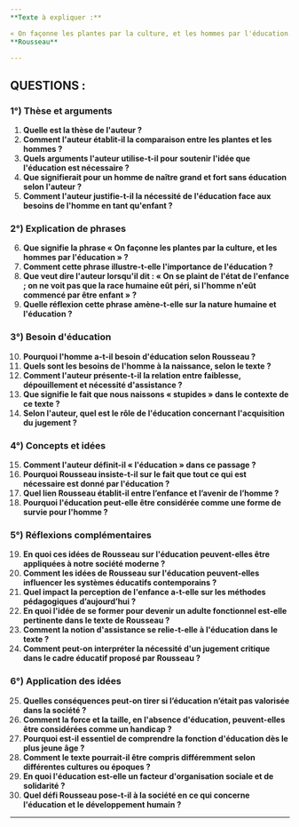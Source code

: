 ```yaml
---
**Texte à expliquer :**

« On façonne les plantes par la culture, et les hommes par l'éducation. Si l'homme naissait grand et fort, sa taille et sa force lui seraient inutiles jusqu'à ce qu'il eût appris à s'en servir ; elles lui seraient préjudiciables, en empêchant les autres de songer à l'assister ; et, abandonné à lui -même, il mourrait de misère avant d'avoir connu ses besoins. On se plaint de l'état de l'enfance ; on ne voit pas que la race humaine eût péri, si l'homme n'eût commencé par être enfant. Nous naissons faibles, nous avons besoin de force ; nous naissons dépourvus de tout, nous avons besoin d'assistance, nous naissons stupides, nous avons besoin de jugement. Tout ce que nous n'avons pas à notre naissance, et dont nous avons besoin étant grands, nous est donné par l'éducation. »  
**Rousseau**

---
```


## QUESTIONS :

### 1°) Thèse et arguments

1. **Quelle est la thèse de l'auteur ?**
2. **Comment l'auteur établit-il la comparaison entre les plantes et les hommes ?**
3. **Quels arguments l'auteur utilise-t-il pour soutenir l'idée que l'éducation est nécessaire ?**
4. **Que signifierait pour un homme de naître grand et fort sans éducation selon l'auteur ?**
5. **Comment l'auteur justifie-t-il la nécessité de l'éducation face aux besoins de l'homme en tant qu'enfant ?**
  
### 2°) Explication de phrases

6. **Que signifie la phrase « On façonne les plantes par la culture, et les hommes par l'éducation » ?**
7. **Comment cette phrase illustre-t-elle l'importance de l'éducation ?**
8. **Que veut dire l'auteur lorsqu'il dit : « On se plaint de l'état de l'enfance ; on ne voit pas que la race humaine eût péri, si l'homme n'eût commencé par être enfant » ?**
9. **Quelle réflexion cette phrase amène-t-elle sur la nature humaine et l'éducation ?**
  
### 3°) Besoin d'éducation

10. **Pourquoi l'homme a-t-il besoin d'éducation selon Rousseau ?**
11. **Quels sont les besoins de l'homme à la naissance, selon le texte ?**
12. **Comment l'auteur présente-t-il la relation entre faiblesse, dépouillement et nécessité d'assistance ?**
13. **Que signifie le fait que nous naissons « stupides » dans le contexte de ce texte ?**
14. **Selon l'auteur, quel est le rôle de l'éducation concernant l'acquisition du jugement ?**
  
### 4°) Concepts et idées

15. **Comment l'auteur définit-il « l'éducation » dans ce passage ?**
16. **Pourquoi Rousseau insiste-t-il sur le fait que tout ce qui est nécessaire est donné par l'éducation ?**
17. **Quel lien Rousseau établit-il entre l’enfance et l’avenir de l’homme ?**
18. **Pourquoi l'éducation peut-elle être considérée comme une forme de survie pour l'homme ?**
  
### 5°) Réflexions complémentaires

19. **En quoi ces idées de Rousseau sur l'éducation peuvent-elles être appliquées à notre société moderne ?**
20. **Comment les idées de Rousseau sur l'éducation peuvent-elles influencer les systèmes éducatifs contemporains ?**
21. **Quel impact la perception de l'enfance a-t-elle sur les méthodes pédagogiques d’aujourd’hui ?**
22. **En quoi l'idée de se former pour devenir un adulte fonctionnel est-elle pertinente dans le texte de Rousseau ?**
23. **Comment la notion d'assistance se relie-t-elle à l'éducation dans le texte ?**
24. **Comment peut-on interpréter la nécessité d'un jugement critique dans le cadre éducatif proposé par Rousseau ?**
  
### 6°) Application des idées

25. **Quelles conséquences peut-on tirer si l’éducation n’était pas valorisée dans la société ?**
26. **Comment la force et la taille, en l'absence d'éducation, peuvent-elles être considérées comme un handicap ?**
27. **Pourquoi est-il essentiel de comprendre la fonction d'éducation dès le plus jeune âge ?**
28. **Comment le texte pourrait-il être compris différemment selon différentes cultures ou époques ?**
29. **En quoi l'éducation est-elle un facteur d'organisation sociale et de solidarité ?**
30. **Quel défi Rousseau pose-t-il à la société en ce qui concerne l'éducation et le développement humain ?**

---